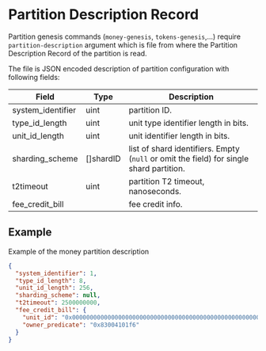 # Partition Description Record

Partition genesis commands (`money-genesis`, `tokens-genesis`,...)
require `partition-description` argument which is file from where the
Partition Description Record of the partition is read.

The file is JSON encoded description of partition configuration with following fields:

Field | Type | Description
---|---|---
system_identifier | uint | partition ID.
type_id_length | uint | unit type identifier length in bits.
unit_id_length | uint | unit identifier length in bits.
sharding_scheme | []shardID | list of shard identifiers. Empty (`null` or omit the field) for single shard partition.
t2timeout | uint | partition T2 timeout, nanoseconds.
fee_credit_bill | | fee credit info.

## Example

Example of the money partition description
```json
{
  "system_identifier": 1,
  "type_id_length": 8,
  "unit_id_length": 256,
  "sharding_scheme": null,
  "t2timeout": 2500000000,
  "fee_credit_bill": {
    "unit_id": "0x000000000000000000000000000000000000000000000000000000000000000200",
    "owner_predicate": "0x83004101f6"
  }
}
```